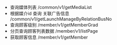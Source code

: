 - 查询媒体列表               /common/v1/getMediaList
- 根据媒介id 查询 关联广告信息                 /common/v1/getLaunchManageByRelationBusNo
- 查询顾客级别                                   /member/v1/getMemberGrad
- 分页查询顾客列表数据                  /member/v1/listPage
- 获取顾客信息                     /member/v1/getMember

